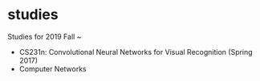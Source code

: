 # studies
 Studies for 2019 Fall ~
 
- CS231n: Convolutional Neural Networks for Visual Recognition (Spring 2017)
- Computer Networks
